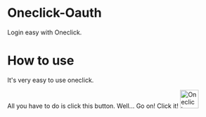 # Oneclick-Oauth
Login easy with Oneclick.

# How to use
It's very easy to use oneclick.

All you have to do is click this button. Well... Go on! Click it!
<a href="https://oneclick.unitedcodeslive.repl.co/demo"><img src="https://oneclick.unitedcodeslive.repl.co/source/Oneclick.button.png" alt="Oneclick" style="width:42px;height:42px;"></a>
